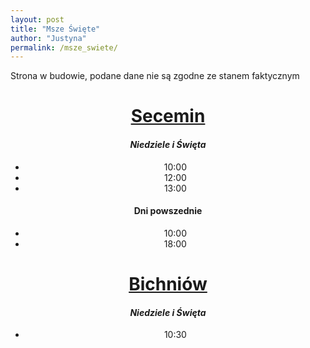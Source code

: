 ```yaml
---
layout: post
title: "Msze Święte"
author: "Justyna"
permalink: /msze_swiete/
---
```

Strona w budowie, podane dane nie są zgodne ze stanem faktycznym
<center> <u><h1> Secemin</h1></u>
  <i><h4>Niedziele i Święta</h4></i>
<ul>
<li>10:00</li>
<li> 12:00</li>
<li> 13:00</li>
</ul>

</i><h4> Dni powszednie</h4></i>
<ul>
<li>10:00</li>
<li> 18:00</li>
</ul>

<u><h1>Bichniów</h1></u>
  <i><h4>Niedziele i Święta</h4></i>
<ul>
<li>10:30</li>
</ul>
  </center>



